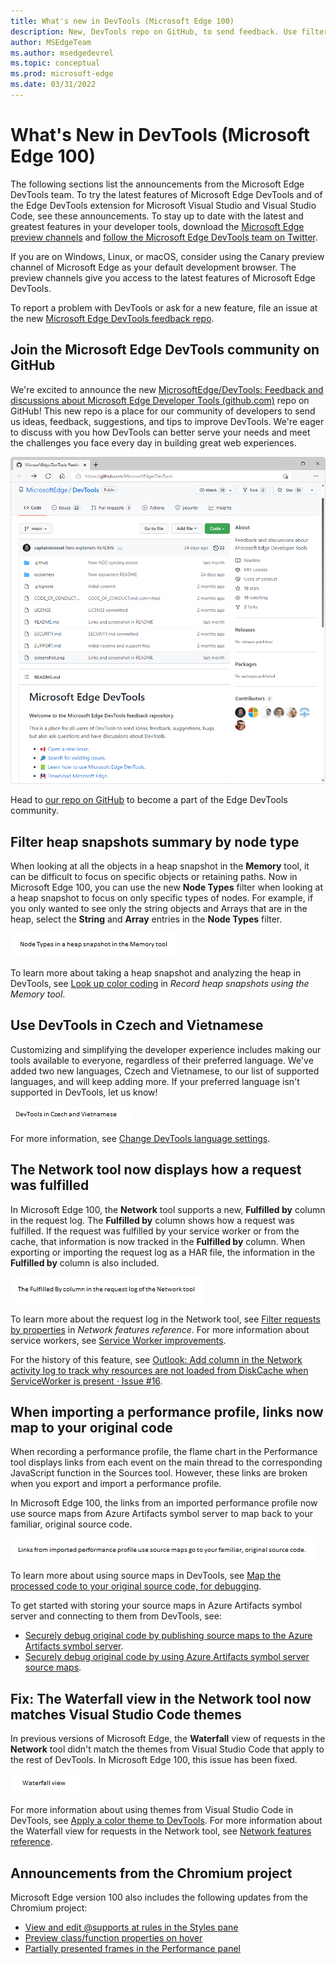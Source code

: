 ```yaml
---
title: What's new in DevTools (Microsoft Edge 100)
description: New, DevTools repo on GitHub, to send feedback. Use filters to focus on parts of a heap snapshot. Czech and Vietnamese UI. Network tool displays how a request was fulfilled. Links in a performance profile map to your original code. Network tool's Waterfall view matches Visual Studio Code themes.
author: MSEdgeTeam
ms.author: msedgedevrel
ms.topic: conceptual
ms.prod: microsoft-edge
ms.date: 03/31/2022
---
```

# What's New in DevTools (Microsoft Edge 100)

The following sections list the announcements from the Microsoft Edge DevTools team.  To try the latest features of Microsoft Edge DevTools and of the Edge DevTools extension for Microsoft Visual Studio and Visual Studio Code, see these announcements.  To stay up to date with the latest and greatest features in your developer tools, download the [Microsoft Edge preview channels](https://www.microsoftedgeinsider.com/download) and [follow the Microsoft Edge DevTools team on Twitter](https://twitter.com/EdgeDevTools).

If you are on Windows, Linux, or macOS, consider using the Canary preview channel of Microsoft Edge as your default development browser.  The preview channels give you access to the latest features of Microsoft Edge DevTools.

To report a problem with DevTools or ask for a new feature, file an issue at the new [Microsoft Edge DevTools feedback repo](https://github.com/MicrosoftEdge/DevTools).


<!-- ====================================================================== -->
## Join the Microsoft Edge DevTools community on GitHub

<!-- Title: Head to the new DevTools repo on GitHub to send ideas, feedback, suggestions, and bugs -->
<!-- Subtitle: You can file feedback, ask questions, and have discussions about DevTools in our GitHub repo. -->

We're excited to announce the new [MicrosoftEdge/DevTools: Feedback and discussions about Microsoft Edge Developer Tools (github.com)](https://github.com/MicrosoftEdge/DevTools) repo on GitHub!  This new repo is a place for our community of developers to send us ideas, feedback, suggestions, and tips to improve DevTools. We're eager to discuss with you how DevTools can better serve your needs and meet the challenges you face every day in building great web experiences.

![The DevTools feedback repo.](devtools-100-images/devtools-feedback-repo.png)
<!-- Instructions for screenshot
1. Go to MicrosoftEdge/DevTools: Feedback and discussions about Microsoft Edge Developer Tools (github.com)
2. Take a screenshot.
-->

Head to [our repo on GitHub](https://github.com/MicrosoftEdge/DevTools) to become a part of the Edge DevTools community.


<!-- ====================================================================== -->
## Filter heap snapshots summary by node type

<!-- Title: Use new filters to focus on specific parts of a heap snapshot -->
<!-- Subtitle: You can now filter by node type if, for example, you're only interested in the strings or arrays from the heap. -->

<!-- Announcement Text -->
When looking at all the objects in a heap snapshot in the **Memory** tool, it can be difficult to focus on specific objects or retaining paths.  Now in Microsoft Edge 100, you can use the new **Node Types** filter when looking at a heap snapshot to focus on only specific types of nodes.  For example, if you only wanted to see only the string objects and Arrays that are in the heap, select the **String** and **Array** entries in the **Node Types** filter.

![Node Types in a heap snapshot in the Memory tool.](devtools-100-images/node-types-heap-snapshot.png)
<!-- 
1. Go to edge://version and ensure you're on version 100+.
2. Go to https://docs.microsoft.com/en-us/microsoft-edge/devtools-guide-chromium/landing/
3. Open DevTools > Memory.
4. Take a heap snapshot.
5. In the Node Types filter, clear all entries except for String and Array.
6. Expand the (string) dropdown.
7. Open the Node Types dropdown.
8. Take a screenshot.
9. Draw red highlights around the checked String and Array entries in the Node Types filter.
10. Draw red highlights around the (array) and (string) groupings in the heap snapshot.
-->

<!-- 
Video recording of feature in action:
*  See wiki.
*  See attachment.
-->

To learn more about taking a heap snapshot and analyzing the heap in DevTools, see [Look up color coding](../../../memory-problems/heap-snapshots.md#look-up-color-coding) in _Record heap snapshots using the Memory tool_.


<!-- ====================================================================== -->
## Use DevTools in Czech and Vietnamese

<!-- Title: DevTools: Now available in Czech and Vietnamese -->
<!-- Subtitle: Try out DevTools in your preferred language!  If we haven't supported it, yet, let us know. -->

Customizing and simplifying the developer experience includes making our tools available to everyone, regardless of their preferred language.  We've added two new languages, Czech and Vietnamese, to our list of supported languages, and will keep adding more.  If your preferred language isn't supported in DevTools, let us know!

![DevTools in Czech and Vietnamese.](devtools-100-images/czech-vietnamese.png)
<!-- 
1. F12 > Settings > Preferences > Appearance
2. Select the Language drop-down menu (Czech and Vietnamese have been added to this drop-down)
-->

For more information, see [Change DevTools language settings](../../../customize/localization.md).


<!-- ====================================================================== -->
## The Network tool now displays how a request was fulfilled

<!-- Title: You no longer have to wonder if a request was fulfilled by your service worker or cache -->
<!-- Subtitle: The "Fulfilled by" column in the Network tool tells you how a request was fulfilled. -->

In Microsoft Edge 100, the **Network** tool supports a new, **Fulfilled by** column in the request log.  The **Fulfilled by** column shows how a request was fulfilled.  If the request was fulfilled by your service worker or from the cache, that information is now tracked in the **Fulfilled by** column.  When exporting or importing the request log as a HAR file, the information in the **Fulfilled by** column is also included.

![The Fulfilled By column in the request log of the Network tool.](devtools-100-images/fulfilled-by-request-log.png)
<!--
1. Go to edge://version and make sure you're on version 100+.
2. Go to PWABuilder.
3. Open DevTools > Network tool.
4. Some of the requests should be fulfilled by the service worker and you should see that in the **Fulfilled by** column.
5. If you don't have the **Fulfilled by** column, right-click the table headers in the request log and make sure **Fulfilled by** is checked.
-->

<!-- Video recording of feature in action
(we want to incorporate more multimedia assets into our What's New docs which drives engagement. Check out the wiki for instructions)
See attachment -->

To learn more about the request log in the Network tool, see [Filter requests by properties](../../../network/reference.md#display-a-log-of-requests) in _Network features reference_.  For more information about service workers, see [Service Worker improvements](../../../service-workers/index.md).

For the history of this feature, see [Outlook: Add column in the Network activity log to track why resources are not loaded from DiskCache when ServiceWorker is present · Issue #16](https://github.com/MicrosoftEdge/DevTools/issues/16).


<!-- ====================================================================== -->
## When importing a performance profile, links now map to your original code

<!-- Title: Use sourcemaps from Azure Artifacts symbol server to better debug performance issues -->
<!-- Subtitle: Links from an imported performance profile now map to your original code because of source maps. -->

When recording a performance profile, the flame chart in the Performance tool displays links from each event on the main thread to the corresponding JavaScript function in the Sources tool.  However, these links are broken when you export and import a performance profile.

In Microsoft Edge 100, the links from an imported performance profile now use source maps from Azure Artifacts symbol server to map back to your familiar, original source code.

![Links from imported performance profile use source maps go to your familiar, original source code.](devtools-100-images/links-perf-profile-orig-source-code.png)
<!-- 
1. In Edge Beta, go to edge://version and ensure you're on version 100 (we encountered an issue with Canary so fair warning that these steps might not work in Canary)
go to edge://surf
Open DevTools > Settings > Symbol Server
For Azure DevOps organization, enter "microsoft"
For Azure DevOps personal access token, ping Zoher for his or use your own from: Securely debug original code by using Azure Artifacts symbol server source maps - Microsoft Edge Development | Microsoft Docs
Now reload DevTools
Load the attached performance profile
Zoom in on the 1761-1766ms portion of the profile
Select the changeGameState function
In the Summary pane, draw red highlight box around game.ts:53:3
You can repeat the steps in Edge Stable (ensure you're on version 99) to see that the link instead can't be clicked and points to edge://surf/surf.bundle.js which is a lot less helpful. -->

<!--
Video recording of feature in action
Refer to the attachments
-->

To learn more about using source maps in DevTools, see [Map the processed code to your original source code, for debugging](../../../javascript/source-maps.md).

To get started with storing your source maps in Azure Artifacts symbol server and connecting to them from DevTools, see:
*  [Securely debug original code by publishing source maps to the Azure Artifacts symbol server](../../../javascript/publish-source-maps-to-azure.md).
*  [Securely debug original code by using Azure Artifacts symbol server source maps](../../../javascript/consume-source-maps-from-azure.md).


<!-- ====================================================================== -->
## Fix: The Waterfall view in the Network tool now matches Visual Studio Code themes

<!-- Title: Themes from Visual Studio Code now apply to the Waterfall view -->
<!-- Subtitle: The Waterfall view of requests in the Network tool now match the VS Code themes. -->

In previous versions of Microsoft Edge, the **Waterfall** view of requests in the **Network** tool didn't match the themes from Visual Studio Code that apply to the rest of DevTools.  In Microsoft Edge 100, this issue has been fixed.

![Waterfall view of requests in the Network tool.](devtools-100-images/waterfall-view-requests-network.png)
<!--
1. In Microsoft Edge Stable, go to edge://version and ensure you are on version 99.
2. Go to Microsoft Edge DevTools documentation.
3. Open DevTools > Settings > Theme, and then select either Solarized Light or Quiet Light themes.
4. Note, if DevTools disappears and you get a blank box where DevTools would normally be, use the keyboard to close DevTools and then re-open them and they should be in the theme you set in Step 3.
5. Open the Network tool.
6. Refresh the page.
7. Take a screenshot and draw a red highlight box specifically around the Waterfall view.
Repeat the above steps in Microsoft Edge Dev (ensure you are on version 100+). There are also screenshots in the PR that you can use for reference: Pull request 6942401: Fix VS Code themes on Network Waterfall View.
-->

<!-- Video recording of feature in action
See attachments -->

For more information about using themes from Visual Studio Code in DevTools, see [Apply a color theme to DevTools](../../../customize/theme.md).  For more information about the Waterfall view for requests in the Network tool, see [Network features reference](../../../network/reference.md#display-the-timing-relationship-of-requests).


<!-- ====================================================================== -->
## Announcements from the Chromium project

Microsoft Edge version 100 also includes the following updates from the Chromium project:

* [View and edit @supports at rules in the Styles pane](https://developer.chrome.com/blog/new-in-devtools-100/#supports)
* [Preview class/function properties on hover](https://developer.chrome.com/blog/new-in-devtools-100/#properties)
* [Partially presented frames in the Performance panel](https://developer.chrome.com/blog/new-in-devtools-100/#perf)


<!-- ====================================================================== -->
<!-- uncomment if content is copied from developer.chrome.com to this page -->

<!-- > [!NOTE]
> Portions of this page are modifications based on work created and [shared by Google](https://developers.google.com/terms/site-policies) and used according to terms described in the [Creative Commons Attribution 4.0 International License](https://creativecommons.org/licenses/by/4.0).
> The original page for announcements from the Chromium project is [What's New in DevTools (Chrome 100)](https://developer.chrome.com/blog/new-in-devtools-100) and is authored by [Jecelyn Yeen](https://developers.google.com/web/resources/contributors#jecelynyeen) (Developer advocate working on Chrome DevTools at Google). -->


<!-- ====================================================================== -->
<!-- uncomment if content is copied from developer.chrome.com to this page -->

<!-- [![Creative Commons License.](https://i.creativecommons.org/l/by/4.0/88x31.png)](https://creativecommons.org/licenses/by/4.0)
This work is licensed under a [Creative Commons Attribution 4.0 International License](https://creativecommons.org/licenses/by/4.0). -->
